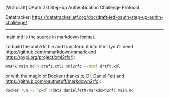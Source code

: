 [WG draft] OAuth 2.0 Step-up Authentication Challenge Protocol

Datatracker:
https://datatracker.ietf.org/doc/draft-ietf-oauth-step-up-authn-challenge/ 

---

[main.md](main.md.md) is the source in markdown format.

To build the xml2rfc file and transform it into html (you'll need https://github.com/mmarkdown/mmark and https://pypi.org/project/xml2rfc/):

```bash
mmark main.md > draft.xml; xml2rfc --html draft.xml
```

or with the magic of Docker (thanks to Dr. Daniel Fett and https://github.com/oauthstuff/markdown2rfc): 

```bash
docker run -v `pwd`:/data danielfett/markdown2rfc main.md
```
